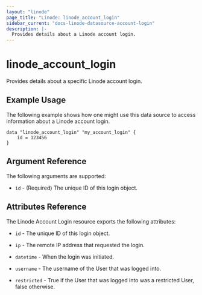 ```yaml
---
layout: "linode"
page_title: "Linode: linode_account_login"
sidebar_current: "docs-linode-datasource-account-login"
description: |-
  Provides details about a Linode account login.
---
```


# linode\_account\_login

Provides details about a specific Linode account login.

## Example Usage

The following example shows how one might use this data source to access information about a Linode account login.

```hcl
data "linode_account_login" "my_account_login" {
    id = 123456
}
```

## Argument Reference

The following arguments are supported:

* `id` - (Required) The unique ID of this login object.

## Attributes Reference

The Linode Account Login resource exports the following attributes:

* `id` - The unique ID of this login object.

* `ip` - The remote IP address that requested the login.

* `datetime` - When the login was initiated.

* `username` - The username of the User that was logged into.

* `restricted` -  True if the User that was logged into was a restricted User, false otherwise.
